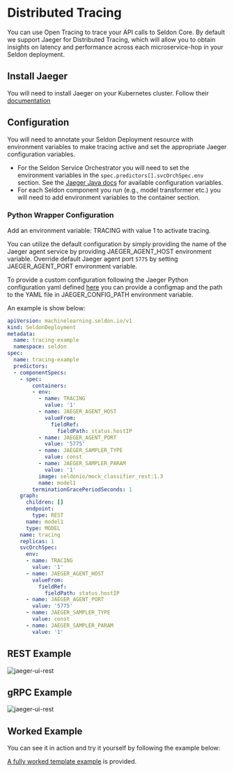 # Distributed Tracing

You can use Open Tracing to trace your API calls to Seldon Core. By default we support Jaeger for Distributed Tracing, which will allow you to obtain insights on latency and performance across each microservice-hop in your Seldon deployment.

## Install Jaeger

You will need to install Jaeger on your Kubernetes cluster. Follow their [documentation](https://www.jaegertracing.io/docs/latest/operator/)

## Configuration

You will need to annotate your Seldon Deployment resource with environment variables to make tracing active and set the appropriate Jaeger configuration variables.

  * For the Seldon Service Orchestrator you will need to set the environment variables in the `spec.predictors[].svcOrchSpec.env` section. See the [Jaeger Java docs](https://github.com/jaegertracing/jaeger-client-java/tree/master/jaeger-core#configuration-via-environment) for available configuration variables.
  * For each Seldon component you run (e.g., model transformer etc.) you will need to add environment variables to the container section.


### Python Wrapper Configuration

Add an environment variable: TRACING with value 1 to activate tracing.

You can utilize the default configuration by simply providing the name of the Jaeger agent service by providing JAEGER_AGENT_HOST environment variable. Override default Jaeger agent port `5775` by setting JAEGER_AGENT_PORT environment variable.

To provide a custom configuration following the Jaeger Python configuration yaml defined [here](https://github.com/jaegertracing/jaeger-client-python) you can provide a configmap and the path to the YAML file in JAEGER_CONFIG_PATH environment variable.

An example is show below:

```yaml
apiVersion: machinelearning.seldon.io/v1
kind: SeldonDeployment
metadata:
  name: tracing-example
  namespace: seldon
spec:
  name: tracing-example
  predictors:
  - componentSpecs:
    - spec:
        containers:
        - env:
          - name: TRACING
            value: '1'
          - name: JAEGER_AGENT_HOST
            valueFrom:
              fieldRef:
                fieldPath: status.hostIP
          - name: JAEGER_AGENT_PORT
            value: '5775'
          - name: JAEGER_SAMPLER_TYPE
            value: const
          - name: JAEGER_SAMPLER_PARAM
            value: '1'
          image: seldonio/mock_classifier_rest:1.3
          name: model1
        terminationGracePeriodSeconds: 1
    graph:
      children: []
      endpoint:
        type: REST
      name: model1
      type: MODEL
    name: tracing
    replicas: 1
    svcOrchSpec:
      env:
      - name: TRACING
        value: '1'
      - name: JAEGER_AGENT_HOST
        valueFrom:
          fieldRef:
            fieldPath: status.hostIP
      - name: JAEGER_AGENT_PORT
        value: '5775'
      - name: JAEGER_SAMPLER_TYPE
        value: const
      - name: JAEGER_SAMPLER_PARAM
        value: '1'
```
        


## REST Example

![jaeger-ui-rest](./jaeger-ui-rest-example.png)

## gRPC Example

![jaeger-ui-rest](./jaeger-ui-grpc-example.png)


## Worked Example

You can see it in action and try it yourself by following the example below:

[A fully worked template example](../examples/tracing.html) is provided.
